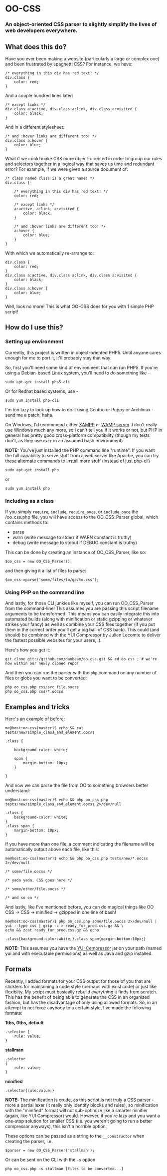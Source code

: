 OO-CSS
======

### An object-oriented CSS parser to slightly simplify the lives of web developers everywhere.

What does this do?
------------------

Have you ever been making a website (particularly a large or complex one) and been frustrated by spaghetti CSS?  For instance, we have:

    /* everything in this div has red text! */
    div.class {
        color: red;
    }

And a couple hundred lines later:

    /* except links */
    div.class a:active, div.class a:link, div.class a:visited {
        color: black;
    }

And in a different stylesheet:

    /* and :hover links are different too! */
    div.class a:hover {
        color: blue;
    }

What if we could make CSS more object-oriented in order to group our rules and selectors together in a logical way that saves us time and redundant error?  For example, if we were given a source document of:

    /* class named class is a great name! */
    div.class {

        /* everything in this div has red text! */
        color: red;

        /* except links */
        a:active, a:link, a:visited {
            color: black;
        }

        /* and :hover links are different too! */
        a:hover {
            color: blue;
        }
    }

With which we automatically re-arrange to:

    div.class {
        color: red;
    }
    div.class a:active, div.class a:link, div.class a:visited {
        color: black;
    }
    div.class a:hover {
        color: blue;
    }

Well, look no more!  This is what OO-CSS does for you with 1 simple PHP script!


How do I use this?
------------------

### Setting up environment

Currently, this project is written in object-oriented PHP5.  Until anyone cares enough for me to port it, it'll probably stay that way.

So, first you'll need some kind of environment that can run PHP5.  If you're using a Debian-based Linux system, you'll need to do something like -

    sudo apt-get install php5-cli

Or for Redhat based systems, use -

    sudo yum install php-cli

I'm too lazy to look up how to do it using Gentoo or Puppy or Archlinux - send me a patch, haha.

On Windows, I'd recommend either [XAMPP](http://www.apachefriends.org/en/xampp.html) or [WAMP server](http://wampserver.com/en).  I don't really use Windows much any more, so I can't tell you if it works or not, but PHP in general has pretty good cross-platform compatibility (though my tests don't, as they use `exec` in an assumed bash environment).

**NOTE:** You've just installed the PHP command line "runtime".  If you want the full capability to serve stuff from a web server like Apache, you can try these alternate commands to install more stuff (instead of just php-cli)

    sudo apt-get install php

or

    sudo yum install php

### Including as a class

If you simply `require`, `include`, `require_once`, or `include_once` the /oo_css.php file, you will have access to the OO_CSS_Parser global, which contains methods to:

* parse
* warn  (write message to stderr if WARN constant is truthy)
* debug (write message to stdout if DEBUG constant is truthy)

This can be done by creating an instance of OO_CSS_Parser, like so:

    $oo_css = new OO_CSS_Parser();

and then giving it a list of files to parse:

    $oo_css->parse('some/files/to/go/to.css');

### Using PHP on the command line

And lastly, for those CLI junkies like myself, you can run OO_CSS_Parser from the command-line!  This assumes you are passing this script filename arguments to be transformed.  This means you can easily integrate this into automated builds (along with minification or static gzipping or whatever strikes your fancy) as well as combine your CSS files together (if you put them in the correct order you'll get a big ball of CSS back).  This could (and should) be combined with the YUI Compressor by Julien Lecomte to deliver the fastest possible websites for your users, :).

Here's how you get it:

    git clone git://github.com/danbeam/oo-css.git && cd oo-css ; # we're now within our newly cloned repo!

And then you can run the parser with the `php` command on any number of files or globs you want to be converted:

    php oo_css.php css/src_file.oocss
    php oo_css.php css/*.oocss

Examples and tricks
-------------------

Here's an example of before:

    me@host:oo-css(master)$ echo && cat tests/new/simple_class_and_element.oocss
    
    .class {
    
        background-color: white;
    
        span {
            margin-bottom: 10px;
        }
    
    }

And now we can parse the file from OO to something browsers better understand:

    me@host:oo-css(master)$ echo && php oo_css.php tests/new/simple_class_and_element.oocss 2>/dev/null
    
    .class {
        background-color: white;
    }
    .class span {
        margin-bottom: 10px;
    }

If you have more than one file, a comment indicating the filename will be automatically output above each file, like this:

    me@host:oo-css(master)$ echo && php oo_css.php tests/new/*.oocss 2>/dev/null
    
    /* some/file.oocss */

    /* yada yada, CSS goes here */

    /* some/other/file.oocss */
    
    /* and so on */

And lastly, like I've mentioned before, you can do magical things like OO CSS -> CSS -> minified -> gzipped in one line of bash!

    me@host:oo-css(master)$ php oo_css.php some/file.oocss 2>/dev/null | yui --type css | gzip -c > ready_for_prod.css.gz && \
    echo && zcat ready_for_prod.css.gz && echo
    
    .class{background-color:white;}.class span{margin-bottom:10px;}

**NOTE:** This assumes you have the [YUI Compressor](http://yuilibrary.com/downloads/#yuicompressor) jar on your path (named yui and with executable permissions) as well as Java and gzip installed.

Formats
-------

Recently, I added formats for your CSS output for those of you that are sticklers for maintaining a code style (perhaps with exist code) or just like flexiblity.  My script must basically rebuild everything it finds from scratch.  This has the benefit of being able to generate the CSS in an organized fashion, but has the disadvantage of only using allowed formats.  So, in an attempt to not force anybody to a certain style, I've made the following formats:

**1tbs, 0tbs, default**

    .selector {
        rule: value;
    }

**stallman**

    .selector
    {
        rule: value;
    }

**minified**

    .selector{rule:value;}

**NOTE:** The minification is crude, as this script is not truly a CSS parser - more a partial lexer (it really only identify blocks and rules), so minification with the "minified" format will not sub-optimize like a smarter minifier (again, like YUI Compressor) would.  However, if you're lazy and you want a one-stop solution for smaller CSS (i.e. you weren't going to run a better compressor anyways), this isn't a horrible option.

These options can be passed as a string to the `__constructor` when creating the parser, i.e.

    $parser = new OO_CSS_Parser('stallman');

Or can be sent on the CLI with the `-s` option

    php oo_css.php -s stallman [files to be converted...]